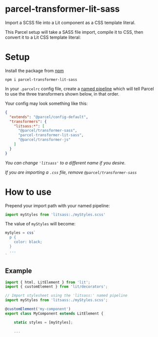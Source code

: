 # parcel-transformer-lit-sass

Import a SCSS file into a Lit component as a CSS template literal.

This Parcel setup will take a SASS file import, compile it to CSS, then convert it to a Lit CSS template literal:

# Setup

Install the package from [npm](https://www.npmjs.com/package/parcel-transformer-lit-sass)

```
npm i parcel-transformer-lit-sass
```

In your `.parcelrc` config file, create a [named pipeline](https://v2.parceljs.org/configuration/plugin-configuration/#named-pipelines) which will tell Parcel to use the three transformers shown below, in that order.

Your config may look something like this:

```json
{
  "extends": "@parcel/config-default",
  "transformers": {
    "litsass:*": [
      "@parcel/transformer-sass",
      "parcel-transformer-lit-sass",
      "@parcel/transformer-js"
    ]
  }
}
```

_You can change `'litsass'` to a different name if you desire._

_If you are importing a `.css` file, remove `@parcel/transformer-sass`_

# How to use

Prepend your import path with your named pipeline:

```js
import myStyles from 'litsass:./myStyles.scss'
```

The value of `myStyles` will become:

```js
mySyles = css`
  p {
    color: black;
  }
  ...
`
```

## Example

```js
import { html, LitElement } from 'lit';
import { customElement } from 'lit/decorators';

// Import stylesheet using the 'litsass:' named pipeline
import myStyles from 'litsass:./myStyles.scss';

@customElement('my-component')
export class MyComponent extends LitElement {

	static styles = [myStyles];

	...
```
